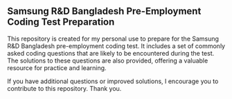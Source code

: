 ## Samsung R&D Bangladesh Pre-Employment Coding Test Preparation

This repository is created for my personal use to prepare for the Samsung R&D Bangladesh pre-employment coding test. It includes a set of commonly asked coding questions that are likely to be encountered during the test. The solutions to these questions are also provided, offering a valuable resource for practice and learning.

If you have additional questions or improved solutions, I encourage you to contribute to this repository. Thank you.
